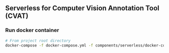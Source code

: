 ## Serverless for Computer Vision Annotation Tool (CVAT)

### Run docker container
```bash
# From project root directory
docker-compose -f docker-compose.yml -f components/serverless/docker-compose.serverless.yml up -d
```
 